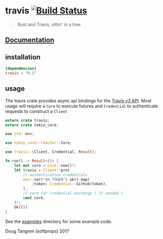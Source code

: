 # travis [![Build Status](https://travis-ci.org/softprops/travis.svg?branch=master)](https://travis-ci.org/softprops/travis)

> Rust and Travis, sittin' in a tree

## [Documentation](https://softprops.github.io/travis)

## installation

```toml
[dependencies]
travis = "0.1"
```

## usage

The travis crate provides async api bindings for the [Travis v3 API](https://developer.travis-ci.org/). Most usage will require a `Core`
to execute futures and `Credential` to authenticate requests to construct
a `Client`

```rust
extern crate travis;
extern crate tokio_core;

use std::env;

use tokio_core::reactor::Core;

use travis::{Client, Credential, Result};

fn run() -> Result<()> {
    let mut core = Core::new()?;
    let travis = Client::pro(
        // authentication credentials
        env::var("GH_TOKEN").ok().map(
            |token| Credential::Github(token),
        ),
        // core for credential exchange ( if needed )
        &mut core,
    )?;
    Ok(())
}
```

See the [examples](examples) directory for some example code.

Doug Tangren (softprops) 2017
